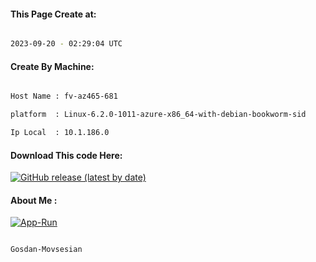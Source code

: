 
   
#### This Page Create at:

```bash

2023-09-20 - 02:29:04 UTC

```

#### Create By Machine:

```bash

Host Name : fv-az465-681

platform  : Linux-6.2.0-1011-azure-x86_64-with-debian-bookworm-sid

Ip Local  : 10.1.186.0

```
#### Download This code Here:

[![GitHub release (latest by date)](https://img.shields.io/github/v/release/Gosdan-Movsesian/Gosdan?style=for-the-badge&label=Download)](https://github.com/Gosdan-Movsesian/Gosdan/releases) 

</p> 

#### About Me :

[![App-Run](https://github.com/Gosdan-Movsesian/Gosdan/actions/workflows/App-Run.yml/badge.svg)](https://github.com/Gosdan-Movsesian/Gosdan/actions/workflows/App-Run.yml)

```bash

Gosdan-Movsesian

```

